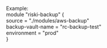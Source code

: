 Example:<br>
module "riski-backup" {<br>
  source = "./modules/aws-backup"<br>
  backup-vault-name = "rc-backup-test"<br>
  environment = "prod"<br>
}